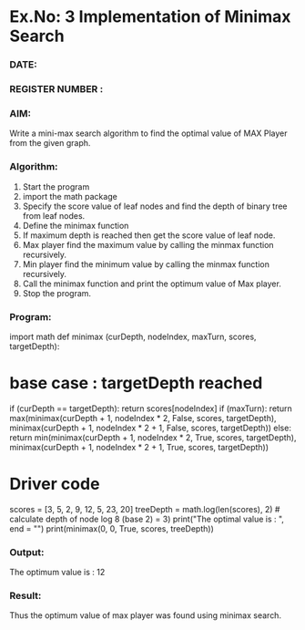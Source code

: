 # Ex.No: 3  Implementation of Minimax Search
### DATE:                                                                            
### REGISTER NUMBER : 
### AIM: 
Write a mini-max search algorithm to find the optimal value of MAX Player from the given graph.
### Algorithm:
1. Start the program
2. import the math package
3. Specify the score value of leaf nodes and find the depth of binary tree from leaf nodes.
4. Define the minimax function
5. If maximum depth is reached then get the score value of leaf node.
6. Max player find the maximum value by calling the minmax function recursively.
7. Min player find the minimum value by calling the minmax function recursively.
8. Call the minimax function  and print the optimum value of Max player.
9. Stop the program. 

### Program:
 import math
 def minimax (curDepth, nodeIndex,
 maxTurn, scores,
 targetDepth):
 # base case : targetDepth reached
 if (curDepth == targetDepth):
 return scores[nodeIndex]
 if (maxTurn):
 return max(minimax(curDepth + 1, nodeIndex * 2,
 False, scores, targetDepth),
 minimax(curDepth + 1, nodeIndex * 2 + 1,
 False, scores, targetDepth))
 else:
 return min(minimax(curDepth + 1, nodeIndex * 2,
 True, scores, targetDepth),
 minimax(curDepth + 1, nodeIndex * 2 + 1,
 True, scores, targetDepth))
 # Driver code
 scores = [3, 5, 2, 9, 12, 5, 23, 20]
 treeDepth = math.log(len(scores), 2) # calculate depth of node log 8 (base 2) = 3)
 print("The optimal value is : ", end = "")
 print(minimax(0, 0, True, scores, treeDepth))

### Output:
The optimum value is : 12


### Result:
Thus the optimum value of max player was found using minimax search.
